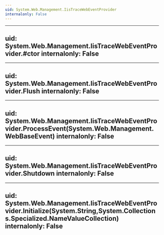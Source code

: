 ```yaml
---
uid: System.Web.Management.IisTraceWebEventProvider
internalonly: False
---
```


---
uid: System.Web.Management.IisTraceWebEventProvider.#ctor
internalonly: False
---

---
uid: System.Web.Management.IisTraceWebEventProvider.Flush
internalonly: False
---

---
uid: System.Web.Management.IisTraceWebEventProvider.ProcessEvent(System.Web.Management.WebBaseEvent)
internalonly: False
---

---
uid: System.Web.Management.IisTraceWebEventProvider.Shutdown
internalonly: False
---

---
uid: System.Web.Management.IisTraceWebEventProvider.Initialize(System.String,System.Collections.Specialized.NameValueCollection)
internalonly: False
---
